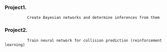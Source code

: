 ### Project1. 
              Create Bayesian networks and determine inferences from them
### Project2. 
              Train neural network for collision prediction (reinforcement learning)
